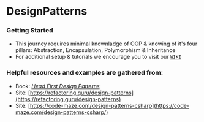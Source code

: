 # DesignPatterns
### Getting Started
- This journey requires minimal knownladge of OOP & knowing of it's four pillars: Abstraction, Encapsulation, Polymorphism & Inheritance 
- For additional setup & tutorials we encourage you to visit our [`WIKI`](https://github.com/BaiGanio/DesignPatterns/wiki)

### Helpful resources and examples are gathered from:
* Book: [_Head First Design Patterns_](https://github.com/BaiGanio/DesignPatterns/wiki/HFDP)
* Site: [https://refactoring.guru/design-patterns](https://refactoring.guru/design-patterns)
* Site: [https://code-maze.com/design-patterns-csharp](https://code-maze.com/design-patterns-csharp/)

